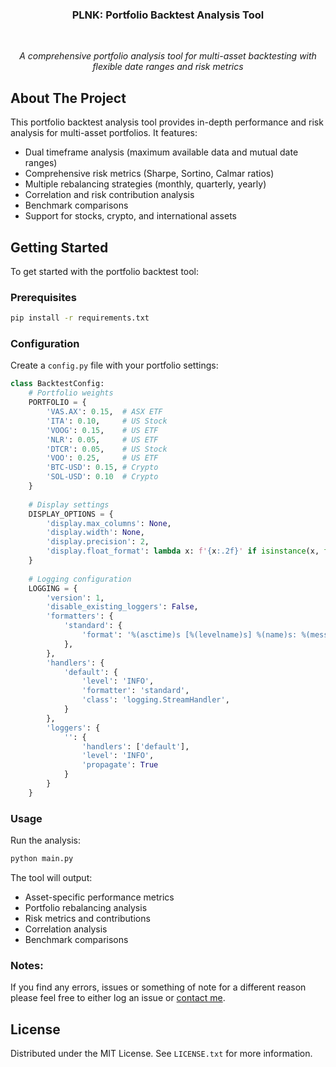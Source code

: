 <h3 align="center">PLNK: Portfolio Backtest Analysis Tool</h3>
<br>
<p align="center"><i>A comprehensive portfolio analysis tool for multi-asset backtesting with flexible date ranges and risk metrics</i></p>

## About The Project

This portfolio backtest analysis tool provides in-depth performance and risk analysis for multi-asset portfolios. It features:

- Dual timeframe analysis (maximum available data and mutual date ranges)
- Comprehensive risk metrics (Sharpe, Sortino, Calmar ratios)
- Multiple rebalancing strategies (monthly, quarterly, yearly)
- Correlation and risk contribution analysis
- Benchmark comparisons
- Support for stocks, crypto, and international assets

## Getting Started

To get started with the portfolio backtest tool:

### Prerequisites

```bash
pip install -r requirements.txt
```

### Configuration

Create a `config.py` file with your portfolio settings:

```python
class BacktestConfig:
    # Portfolio weights
    PORTFOLIO = {
        'VAS.AX': 0.15,  # ASX ETF
        'ITA': 0.10,     # US Stock
        'VOOG': 0.15,    # US ETF
        'NLR': 0.05,     # US ETF
        'DTCR': 0.05,    # US Stock
        'VOO': 0.25,     # US ETF
        'BTC-USD': 0.15, # Crypto
        'SOL-USD': 0.10  # Crypto
    }
    
    # Display settings
    DISPLAY_OPTIONS = {
        'display.max_columns': None,
        'display.width': None,
        'display.precision': 2,
        'display.float_format': lambda x: f'{x:.2f}' if isinstance(x, float) else str(x)
    }
    
    # Logging configuration
    LOGGING = {
        'version': 1,
        'disable_existing_loggers': False,
        'formatters': {
            'standard': {
                'format': '%(asctime)s [%(levelname)s] %(name)s: %(message)s'
            },
        },
        'handlers': {
            'default': {
                'level': 'INFO',
                'formatter': 'standard',
                'class': 'logging.StreamHandler',
            }
        },
        'loggers': {
            '': {
                'handlers': ['default'],
                'level': 'INFO',
                'propagate': True
            }
        }
    }
```

### Usage

Run the analysis:

```python
python main.py
```

The tool will output:
- Asset-specific performance metrics
- Portfolio rebalancing analysis
- Risk metrics and contributions
- Correlation analysis
- Benchmark comparisons

### Notes:

If you find any errors, issues or something of note for a different reason please feel free to either log an issue or [contact me](mailto:carterfs@proton.me).

## License

Distributed under the MIT License. See `LICENSE.txt` for more information.
